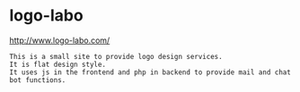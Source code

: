 # logo-labo
http://www.logo-labo.com/

    This is a small site to provide logo design services.
    It is flat design style.
    It uses js in the frontend and php in backend to provide mail and chat bot functions.
